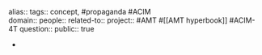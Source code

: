 alias::
tags:: concept, #propaganda #ACIM  
domain:: 
people:: 
related-to::
project:: #AMT #[[AMT hyperbook]] #ACIM-4T 
question::
public:: true

-